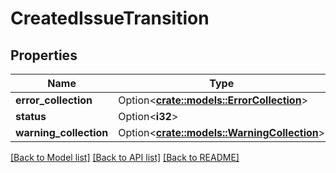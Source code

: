 # CreatedIssueTransition

## Properties

Name | Type | Description | Notes
------------ | ------------- | ------------- | -------------
**error_collection** | Option<[**crate::models::ErrorCollection**](ErrorCollection.md)> |  | [optional]
**status** | Option<**i32**> |  | [optional]
**warning_collection** | Option<[**crate::models::WarningCollection**](WarningCollection.md)> |  | [optional]

[[Back to Model list]](../README.md#documentation-for-models) [[Back to API list]](../README.md#documentation-for-api-endpoints) [[Back to README]](../README.md)


